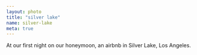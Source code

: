 ```yaml
---
layout: photo
title: "silver lake"
name: silver-lake
meta: true
---
```


At our first night on our honeymoon, an airbnb in Silver Lake, Los Angeles.